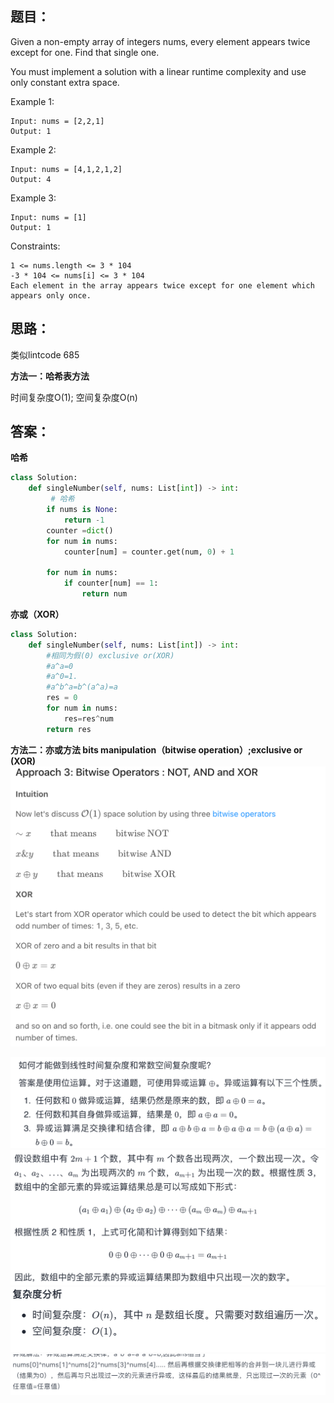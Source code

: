 ## 题目：

Given a non-empty array of integers nums, every element appears twice except for one. Find that single one.

You must implement a solution with a linear runtime complexity and use only constant extra space.

Example 1:
```
Input: nums = [2,2,1]
Output: 1
```
Example 2:
```
Input: nums = [4,1,2,1,2]
Output: 4
```
Example 3:
```
Input: nums = [1]
Output: 1
```
 
Constraints:
```
1 <= nums.length <= 3 * 104
-3 * 104 <= nums[i] <= 3 * 104
Each element in the array appears twice except for one element which appears only once.
```

## 思路：
类似lintcode 685

**方法一：哈希表方法**

时间复杂度O(1); 空间复杂度O(n)


## 答案：
**哈希**
```Python
class Solution:
    def singleNumber(self, nums: List[int]) -> int:
         # 哈希
        if nums is None:
            return -1
        counter =dict()
        for num in nums:
            counter[num] = counter.get(num, 0) + 1
            
        for num in nums:
            if counter[num] == 1:
                return num

```

**亦或（XOR）**
```python
class Solution:
    def singleNumber(self, nums: List[int]) -> int:
        #相同为假(0) exclusive or(XOR)
        #a^a=0
        #a^0=1.
        #a^b^a=b^(a^a)=a
        res = 0        
        for num in nums:
            res=res^num
        return res

```
**方法二：亦或方法 bits manipulation（bitwise operation）;exclusive or (XOR)**
![a](https://github.com/SSRRBB/Leetcode/blob/main/Images/305.png)

![a](https://github.com/SSRRBB/Leetcode/blob/main/Images/153.png)
![a](https://github.com/SSRRBB/Leetcode/blob/main/Images/154.png)
![a](https://github.com/SSRRBB/Leetcode/blob/main/Images/155.png)
![a](https://github.com/SSRRBB/Leetcode/blob/main/Images/156.png)
